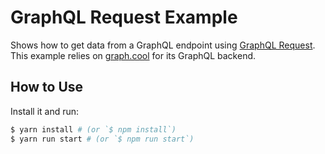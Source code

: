 GraphQL Request Example
=======================

Shows how to get data from a GraphQL endpoint using [GraphQL Request](https://github.com/graphcool/graphql-request).
This example relies on [graph.cool](https://www.graph.cool) for its GraphQL backend.

How to Use
----------

Install it and run:

```bash
$ yarn install # (or `$ npm install`)
$ yarn run start # (or `$ npm run start`)
```
